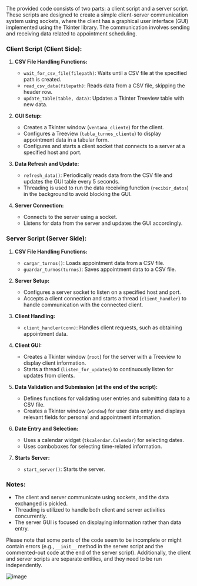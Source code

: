 The provided code consists of two parts: a client script and a server script. These scripts are designed to create a simple client-server communication system using sockets, where the client has a graphical user interface (GUI) implemented using the Tkinter library. The communication involves sending and receiving data related to appointment scheduling.

### Client Script (Client Side):
1. **CSV File Handling Functions:**
   - `wait_for_csv_file(filepath)`: Waits until a CSV file at the specified path is created.
   - `read_csv_data(filepath)`: Reads data from a CSV file, skipping the header row.
   - `update_table(table, data)`: Updates a Tkinter Treeview table with new data.

2. **GUI Setup:**
   - Creates a Tkinter window (`ventana_cliente`) for the client.
   - Configures a Treeview (`tabla_turnos_cliente`) to display appointment data in a tabular form.
   - Configures and starts a client socket that connects to a server at a specified host and port.

3. **Data Refresh and Update:**
   - `refresh_data()`: Periodically reads data from the CSV file and updates the GUI table every 5 seconds.
   - Threading is used to run the data receiving function (`recibir_datos`) in the background to avoid blocking the GUI.

4. **Server Connection:**
   - Connects to the server using a socket.
   - Listens for data from the server and updates the GUI accordingly.

### Server Script (Server Side):
1. **CSV File Handling Functions:**
   - `cargar_turnos()`: Loads appointment data from a CSV file.
   - `guardar_turnos(turnos)`: Saves appointment data to a CSV file.

2. **Server Setup:**
   - Configures a server socket to listen on a specified host and port.
   - Accepts a client connection and starts a thread (`client_handler`) to handle communication with the connected client.

3. **Client Handling:**
   - `client_handler(conn)`: Handles client requests, such as obtaining appointment data.

4. **Client GUI:**
   - Creates a Tkinter window (`root`) for the server with a Treeview to display client information.
   - Starts a thread (`listen_for_updates`) to continuously listen for updates from clients.

5. **Data Validation and Submission (at the end of the script):**
   - Defines functions for validating user entries and submitting data to a CSV file.
   - Creates a Tkinter window (`window`) for user data entry and displays relevant fields for personal and appointment information.

6. **Date Entry and Selection:**
   - Uses a calendar widget (`tkcalendar.Calendar`) for selecting dates.
   - Uses comboboxes for selecting time-related information.

7. **Starts Server:**
   - `start_server()`: Starts the server.

### Notes:
- The client and server communicate using sockets, and the data exchanged is pickled.
- Threading is utilized to handle both client and server activities concurrently.
- The server GUI is focused on displaying information rather than data entry.

Please note that some parts of the code seem to be incomplete or might contain errors (e.g., `__init__` method in the server script and the commented-out code at the end of the server script). Additionally, the client and server scripts are separate entities, and they need to be run independently.

![image](https://github.com/Yamilongus/QMS-RegistraduriaUPRB-COTI4430/assets/71163628/a179bf0b-5164-4637-835d-8fd487d7f6cf)

